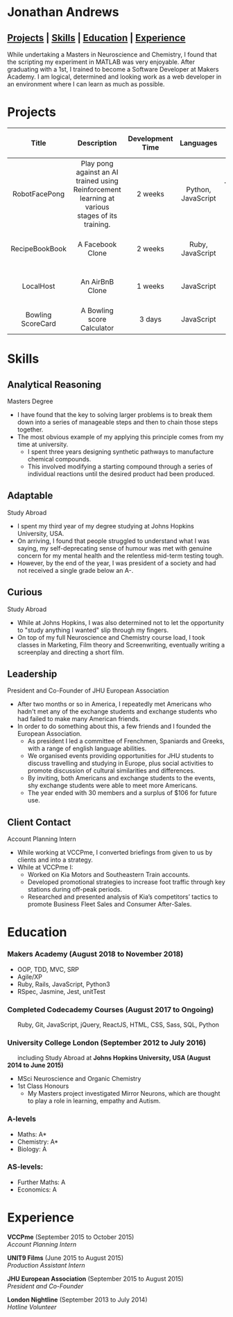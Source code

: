 # Jonathan Andrews

## [Projects](#Projects) | [Skills](#Skills) | [Education](#Education) | [Experience](#Experience)

While undertaking a Masters in Neuroscience and Chemistry, I found that the scripting my experiment in MATLAB was very enjoyable. After graduating with a 1st, I trained to become a Software Developer at Makers Academy. I am logical, determined and looking work as a web developer in an environment where I can learn as much as possible.

# Projects

| Title | Description | Development Time | Languages | Technologies | Testing | Link to Repo |
| :---: |:-----------:| :-----------:| :-----------:| :-----------:| :-----------: | :-----------:|
| RobotFacePong   | Play pong against an AI trained using Reinforcement learning at various stages of its training. | 2 weeks |Python, JavaScript|  TensorFlow, TensorFlow.JS, Keras, ExpressJS, Heroku  | unitTest, Jest, Travis CI |[:tennis:](https://github.com/JonathanAndrews/robot_pong)|
| RecipeBookBook | A Facebook Clone | 2 weeks | Ruby, JavaScript | Rails, React, PostgreSQL, Heroku | RSpec, Jest, Capybara, Travis CI |[:book:](https://github.com/JonathanAndrews/acebook-RecipeBookBook)|
| LocalHost | An AirBnB Clone | 1 weeks | JavaScript | Node, ExpressJS, Mongoose, MongoDB | Zombie, Jest, Zombie | [:house_with_garden:](https://github.com/JonathanAndrews/MakersBnB)|
| Bowling ScoreCard | A Bowling score Calculator | 3 days | JavaScript | Node, ExpressJS | RSpec, Jest, Puppeteer | [:bowling:](https://github.com/JonathanAndrews/bowling-challenge)|


# Skills

## Analytical Reasoning

Masters Degree

- I have found that the key to solving larger problems is to break them down into a series of manageable steps and then to chain those steps together.
- The most obvious example of my applying this principle comes from my time at university.
  - I spent three years designing synthetic pathways to manufacture chemical compounds.
  - This involved modifying a starting compound through a series of individual reactions until the desired product had been produced.

## Adaptable

Study Abroad

- I spent my third year of my degree studying at Johns Hopkins University, USA.
- On arriving, I found that people struggled to understand what I was saying, my self-deprecating sense of humour was met with genuine concern for my mental health and the relentless mid-term testing tough.
- However, by the end of the year, I was president of a society and had not received a single grade below an A-.

## Curious

Study Abroad

- While at Johns Hopkins, I was also determined not to let the opportunity to "study anything I wanted" slip through my fingers.
- On top of my full Neuroscience and Chemistry course load, I took classes in Marketing, Film theory and Screenwriting, eventually writing a screenplay and directing a short film.

## Leadership

President and Co-Founder of JHU European Association

- After two months or so in America, I repeatedly met Americans who hadn't met any of the exchange students and exchange students who had failed to make many American friends.
- In order to do something about this, a few friends and I founded the European Association.
  - As president I led a committee of Frenchmen, Spaniards and Greeks, with a range of english language abilities.
  - We organised events providing opportunities for JHU students to discuss travelling and studying in Europe, plus social activities to promote discussion of cultural similarities and differences.
  - By inviting, both Americans and exchange students to the events, shy exchange students were able to meet more Americans.
  - The year ended with 30 members and a surplus of $106 for future use.

## Client Contact

Account Planning Intern

- While working at VCCPme, I converted briefings from given to us by clients and into a strategy.
- While at VCCPme I:
  - Worked on Kia Motors and Southeastern Train accounts.
  - Developed promotional strategies to increase foot traffic through key stations during off-peak periods.
  - Researched and presented analysis of Kia’s competitors’ tactics to promote Business Fleet Sales and Consumer After-Sales.

# Education

### Makers Academy (August 2018 to November 2018)

- OOP, TDD, MVC, SRP
- Agile/XP
- Ruby, Rails, JavaScript, Python3
- RSpec, Jasmine, Jest, unitTest

### Completed Codecademy Courses (August 2017 to Ongoing)

&nbsp;&nbsp;&nbsp;&nbsp;&nbsp;&nbsp;Ruby, Git, JavaScript, jQuery, ReactJS, HTML, CSS, Sass, SQL, Python

### University College London (September 2012 to July 2016)
&nbsp;&nbsp;&nbsp;&nbsp;&nbsp;&nbsp;including Study Abroad at **Johns Hopkins University, USA (August 2014 to June 2015)**

- MSci Neuroscience and Organic Chemistry
- 1st Class Honours
  - My Masters project investigated Mirror Neurons, which are thought to play a role in learning, empathy and Autism.

### A-levels

- Maths: A*
- Chemistry: A*
- Biology: A

### AS-levels:

- Further Maths: A
- Economics: A

# Experience

**VCCPme** (September 2015 to October 2015)    
*Account Planning Intern*

**UNIT9 Films** (June 2015 to August 2015)   
*Production Assistant Intern*

**JHU European Association** (September 2015 to August 2015)   
*President and Co-Founder*

**London Nightline** (September 2013 to July 2014)   
*Hotline Volunteer*
